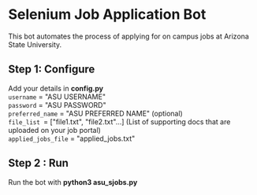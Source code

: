 # Selenium Job Application Bot
This bot automates the process of applying for on campus jobs at Arizona State University.
## Step 1: Configure
Add your details in **config.py**\
`username` = "ASU USERNAME"\
`password` = "ASU PASSWORD"\
`preferred_name` = "ASU PREFERRED NAME" (optional)\
`file_list `= ["file1.txt", "file2.txt"...] (List of supporting docs that are uploaded on your job portal)\
`applied_jobs_file` = "applied_jobs.txt"
## Step 2 : Run
Run the bot with **python3 asu_sjobs.py**
